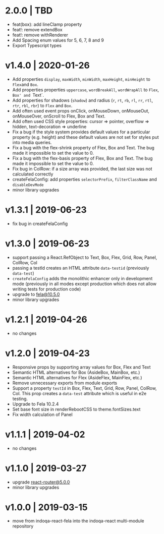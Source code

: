 # 2.0.0 | TBD

- feat(box): add lineClamp property
- feat!: remove extendBox
- feat!: remove withRenderer
- Add Spacing enum values for 5, 6, 7, 8 and 9
- Export Typescript types

# v1.4.0 | 2020-01-26

- Add properties `display`, `maxWidth`, `minWidth`, `maxHeight`, `minHeight` to `Flex`and `Box`.
- Add properties properties `uppercase`, `wordBreakAll`, `wordWrapAll` to `Flex`, `Box' and `Text`.
- Add properties for shadows (`shadow`) and radius (`r`, `rt`, `rb`, `rl`, `rr`, `rtl`, `rtr`, `rbl`, `rbr`) to `Flex` and `Box`.
- Add often used event props onClick, onMouseDown, onMouseOut, onMouseOver, onScroll to Flex, Box and Text.
- Add often used CSS style properties: cursor => pointer, overflow => hidden, text-decoration => underline
- Fix a bug if the style system provides default values for a particular property (e.g. height) and these default values
  are not set for styles put into media queries.
- Fix a bug with the flex-shrink property of Flex, Box and Text. The bug made it impossible to set the value to 0.
- Fix a bug with the flex-basis property of Flex, Box and Text. The bug made it impossible to set the value to 0.
- Fix bug in ColRow: if a size array was provided, the last size was not calculated correctly
- createFelaConfig: add properties `selectorPrefix`, `filterClassName` and `disableDevMode`
- minor library upgrades

# v1.3.1 | 2019-06-23

- fix bug in createFelaConfig

# v1.3.0 | 2019-06-23

- support passing a React.RefObject to Text, Box, Flex, Grid, Row, Panel, ColRow, Col
- passing a testId creates an HTML attribute `data-testid` (previously `data-test`)
- `createFelaConfig` adds the monolithic enhancer only in development mode
  (previously in all modes except production which does not allow writing tests for production code)
- upgrade to fela@10.5.0
- minor library upgrades

# v1.2.1 | 2019-04-26

- no changes

# v1.2.0 | 2019-04-23

- Responsive props by supporting array values for Box, Flex and Text
- Semantic HTML alternatives for Box (AsideBox, MainBox, etc.)
- Semantic HTML alternatives for Flex (AsideFlex, MainFlex, etc.)
- Remove unnecessary exports from module exports
- Support a property `testId` in Box, Flex, Text, Grid, Row, Panel, ColRow, Col.
  This prop creates a `data-test` attribute which is useful in e2e testing.
- Upgrade to Fela 10.2.4
- Set base font size in renderRebootCSS to theme.fontSizes.text
- Fix width calculation of Panel

# v1.1.1 | 2019-04-02

- no changes

# v1.1.0 | 2019-03-27

- upgrade react-router@5.0.0
- minor library upgrades

# v1.0.0 | 2019-03-15

- move from indoqa-react-fela into the indoqa-react multi-module repository
